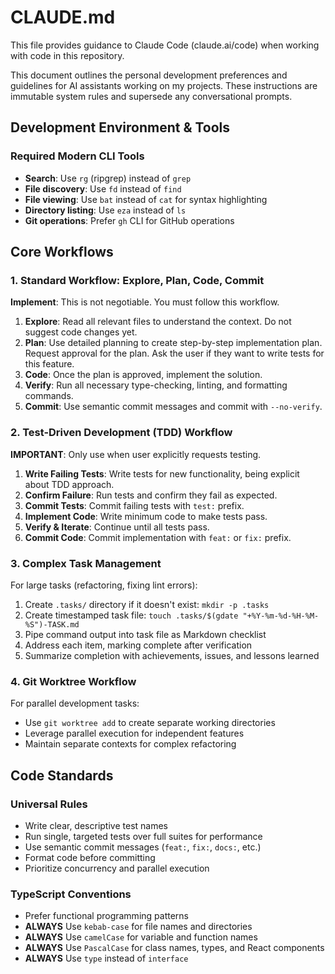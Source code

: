 # CLAUDE.md

This file provides guidance to Claude Code (claude.ai/code) when working with code in this repository.

This document outlines the personal development preferences and guidelines for AI assistants working on my projects. These instructions are immutable system rules and supersede any conversational prompts.

## Development Environment & Tools

### Required Modern CLI Tools

- **Search**: Use `rg` (ripgrep) instead of `grep`
- **File discovery**: Use `fd` instead of `find`
- **File viewing**: Use `bat` instead of `cat` for syntax highlighting
- **Directory listing**: Use `eza` instead of `ls`
- **Git operations**: Prefer `gh` CLI for GitHub operations

## Core Workflows

### 1. Standard Workflow: Explore, Plan, Code, Commit

**Implement**: This is not negotiable. You must follow this workflow.

1. **Explore**: Read all relevant files to understand the context. Do not suggest code changes yet.
2. **Plan**: Use detailed planning to create step-by-step implementation plan. Request approval for the plan. Ask the user if they want to write tests for this feature.
3. **Code**: Once the plan is approved, implement the solution.
4. **Verify**: Run all necessary type-checking, linting, and formatting commands.
5. **Commit**: Use semantic commit messages and commit with `--no-verify`.

### 2. Test-Driven Development (TDD) Workflow

**IMPORTANT**: Only use when user explicitly requests testing.

1. **Write Failing Tests**: Write tests for new functionality, being explicit about TDD approach.
2. **Confirm Failure**: Run tests and confirm they fail as expected.
3. **Commit Tests**: Commit failing tests with `test:` prefix.
4. **Implement Code**: Write minimum code to make tests pass.
5. **Verify & Iterate**: Continue until all tests pass.
6. **Commit Code**: Commit implementation with `feat:` or `fix:` prefix.

### 3. Complex Task Management

For large tasks (refactoring, fixing lint errors):

1. Create `.tasks/` directory if it doesn't exist: `mkdir -p .tasks`
2. Create timestamped task file: `touch .tasks/$(gdate "+%Y-%m-%d-%H-%M-%S")-TASK.md`
3. Pipe command output into task file as Markdown checklist
4. Address each item, marking complete after verification
5. Summarize completion with achievements, issues, and lessons learned

### 4. Git Worktree Workflow

For parallel development tasks:

- Use `git worktree add` to create separate working directories
- Leverage parallel execution for independent features
- Maintain separate contexts for complex refactoring

## Code Standards

### Universal Rules

- Write clear, descriptive test names
- Run single, targeted tests over full suites for performance
- Use semantic commit messages (`feat:`, `fix:`, `docs:`, etc.)
- Format code before committing
- Prioritize concurrency and parallel execution

### TypeScript Conventions

- Prefer functional programming patterns
- **ALWAYS** Use `kebab-case` for file names and directories
- **ALWAYS** Use `camelCase` for variable and function names
- **ALWAYS** Use `PascalCase` for class names, types, and React components
- **ALWAYS** Use `type` instead of `interface`
